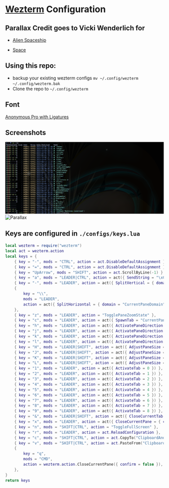 # [Wezterm](https://wezfurlong.org/wezterm/index.html) Configuration

## Parallax Credit goes to Vicki Wenderlich for

- [Alien Spaceship](https://www.gameartguppy.com/shop/space-ship-background-repeatable-vertical/)

- [Space](https://www.gameartguppy.com/shop/space-background-repeatable-parallax/)

## Using this repo:

- backup your existing wezterm configs `mv ~/.config/wezterm ~/.config/wezterm.bak`
- Clone the repo to `~/.config/wezterm`

## Font

[Anonymous Pro with Ligatures](https://github.com/lemeb/a-better-ligaturizer)

## Screenshots

![Terminal](assets/wezterm.png)
![Parallax](assets/parallex.gif)

## Keys are configured in `./configs/keys.lua`

```lua
local wezterm = require("wezterm")
local act = wezterm.action
local keys = {
	{ key = "-", mods = "CTRL", action = act.DisableDefaultAssignment },
	{ key = "=", mods = "CTRL", action = act.DisableDefaultAssignment },
	{ key = "UpArrow", mods = "SHIFT", action = act.ScrollByLine(-1) },
	{ key = "a", mods = "LEADER|CTRL", action = act({ SendString = "\x01" }) },
	{ key = "-", mods = "LEADER", action = act({ SplitVertical = { domain = "CurrentPaneDomain" } }) },
	{
		key = "\\",
		mods = "LEADER",
		action = act({ SplitHorizontal = { domain = "CurrentPaneDomain" } }),
	},
	{ key = "z", mods = "LEADER", action = "TogglePaneZoomState" },
	{ key = "c", mods = "LEADER", action = act({ SpawnTab = "CurrentPaneDomain" }) },
	{ key = "h", mods = "LEADER", action = act({ ActivatePaneDirection = "Left" }) },
	{ key = "j", mods = "LEADER", action = act({ ActivatePaneDirection = "Down" }) },
	{ key = "k", mods = "LEADER", action = act({ ActivatePaneDirection = "Up" }) },
	{ key = "l", mods = "LEADER", action = act({ ActivatePaneDirection = "Right" }) },
	{ key = "H", mods = "LEADER|SHIFT", action = act({ AdjustPaneSize = { "Left", 5 } }) },
	{ key = "J", mods = "LEADER|SHIFT", action = act({ AdjustPaneSize = { "Down", 5 } }) },
	{ key = "K", mods = "LEADER|SHIFT", action = act({ AdjustPaneSize = { "Up", 5 } }) },
	{ key = "L", mods = "LEADER|SHIFT", action = act({ AdjustPaneSize = { "Right", 5 } }) },
	{ key = "1", mods = "LEADER", action = act({ ActivateTab = 0 }) },
	{ key = "2", mods = "LEADER", action = act({ ActivateTab = 1 }) },
	{ key = "3", mods = "LEADER", action = act({ ActivateTab = 2 }) },
	{ key = "4", mods = "LEADER", action = act({ ActivateTab = 3 }) },
	{ key = "5", mods = "LEADER", action = act({ ActivateTab = 4 }) },
	{ key = "6", mods = "LEADER", action = act({ ActivateTab = 5 }) },
	{ key = "7", mods = "LEADER", action = act({ ActivateTab = 6 }) },
	{ key = "8", mods = "LEADER", action = act({ ActivateTab = 7 }) },
	{ key = "9", mods = "LEADER", action = act({ ActivateTab = 8 }) },
	{ key = "&", mods = "LEADER|SHIFT", action = act({ CloseCurrentTab = { confirm = true } }) },
	{ key = "x", mods = "LEADER", action = act({ CloseCurrentPane = { confirm = true } }) },
	{ key = "n", mods = "SHIFT|CTRL", action = "ToggleFullScreen" },
	{ key = "r", mods = "LEADER", action = act.ReloadConfiguration },
	{ key = "c", mods = "SHIFT|CTRL", action = act.CopyTo("ClipboardAndPrimarySelection") },
	{ key = "v", mods = "SHIFT|CTRL", action = act.PasteFrom("Clipboard") },
	{
		key = "q",
		mods = "CMD",
		action = wezterm.action.CloseCurrentPane({ confirm = false }),
	},
}
return keys

```
